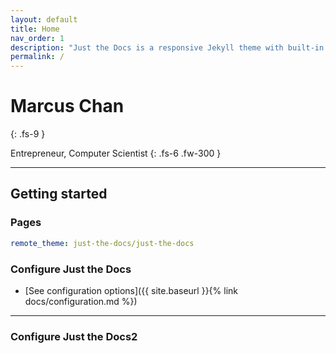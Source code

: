 ```yaml
---
layout: default
title: Home
nav_order: 1
description: "Just the Docs is a responsive Jekyll theme with built-in search that is easily customizable and hosted on GitHub Pages."
permalink: /
---
```


# Marcus Chan
{: .fs-9 }

Entrepreneur, Computer Scientist
{: .fs-6 .fw-300 }

---

## Getting started

### Pages




```yaml
remote_theme: just-the-docs/just-the-docs
```



### Configure Just the Docs

- [See configuration options]({{ site.baseurl }}{% link docs/configuration.md %})

---

### Configure Just the Docs2
